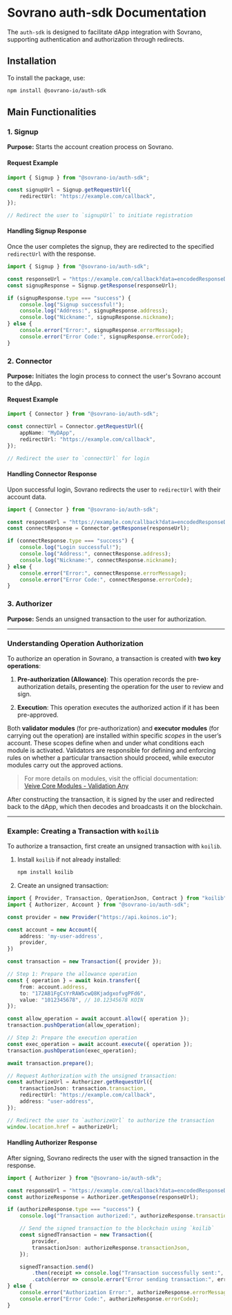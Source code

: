 # Sovrano auth-sdk Documentation

The `auth-sdk` is designed to facilitate dApp integration with Sovrano, supporting authentication and authorization through redirects.

## Installation

To install the package, use:

```bash
npm install @sovrano-io/auth-sdk
```

## Main Functionalities

### 1. Signup

**Purpose:** Starts the account creation process on Sovrano.

#### Request Example

```typescript
import { Signup } from "@sovrano-io/auth-sdk";

const signupUrl = Signup.getRequestUrl({
    redirectUrl: "https://example.com/callback",
});

// Redirect the user to `signupUrl` to initiate registration
```

#### Handling Signup Response

Once the user completes the signup, they are redirected to the specified `redirectUrl` with the response.

```typescript
import { Signup } from "@sovrano-io/auth-sdk";

const responseUrl = "https://example.com/callback?data=encodedResponseData";
const signupResponse = Signup.getResponse(responseUrl);

if (signupResponse.type === "success") {
    console.log("Signup successful!");
    console.log("Address:", signupResponse.address);
    console.log("Nickname:", signupResponse.nickname);
} else {
    console.error("Error:", signupResponse.errorMessage);
    console.error("Error Code:", signupResponse.errorCode);
}
```

### 2. Connector

**Purpose:** Initiates the login process to connect the user's Sovrano account to the dApp.

#### Request Example

```typescript
import { Connector } from "@sovrano-io/auth-sdk";

const connectUrl = Connector.getRequestUrl({
    appName: "MyDApp",
    redirectUrl: "https://example.com/callback",
});

// Redirect the user to `connectUrl` for login
```

#### Handling Connector Response

Upon successful login, Sovrano redirects the user to `redirectUrl` with their account data.

```typescript
import { Connector } from "@sovrano-io/auth-sdk";

const responseUrl = "https://example.com/callback?data=encodedResponseData";
const connectResponse = Connector.getResponse(responseUrl);

if (connectResponse.type === "success") {
    console.log("Login successful!");
    console.log("Address:", connectResponse.address);
    console.log("Nickname:", connectResponse.nickname);
} else {
    console.error("Error:", connectResponse.errorMessage);
    console.error("Error Code:", connectResponse.errorCode);
}
```

### 3. Authorizer

**Purpose:** Sends an unsigned transaction to the user for authorization.

---

### Understanding Operation Authorization

To authorize an operation in Sovrano, a transaction is created with **two key operations**:

1. **Pre-authorization (Allowance)**: This operation records the pre-authorization details, presenting the operation for the user to review and sign.

2. **Execution**: This operation executes the authorized action if it has been pre-approved.

Both **validator modules** (for pre-authorization) and **executor modules** (for carrying out the operation) are installed within specific *scopes* in the user’s account. These scopes define when and under what conditions each module is activated. Validators are responsible for defining and enforcing rules on whether a particular transaction should proceed, while executor modules carry out the approved actions.

> For more details on modules, visit the official documentation:  
> [Veive Core Modules - Validation Any](https://docs.veive.io/veive-docs/framework/core-modules/mod-validation-any)

After constructing the transaction, it is signed by the user and redirected back to the dApp, which then decodes and broadcasts it on the blockchain.

---

### Example: Creating a Transaction with `koilib`

To authorize a transaction, first create an unsigned transaction with `koilib`.

1. Install `koilib` if not already installed:

   ```bash
   npm install koilib
   ```

2. Create an unsigned transaction:

```typescript
import { Provider, Transaction, OperationJson, Contract } from "koilib";
import { Authorizer, Account } from "@sovrano-io/auth-sdk";

const provider = new Provider("https://api.koinos.io");

const account = new Account({
    address: 'my-user-address',
    provider,
})

const transaction = new Transaction({ provider });

// Step 1: Prepare the allowance operation
const { operation } = await koin.transfer({
    from: account.address,
    to: "172AB1FgCsYrRAW5cwQ8KjadgxofvgPFd6",
    value: "1012345678", // 10.12345678 KOIN
});

const allow_operation = await account.allow({ operation });
transaction.pushOperation(allow_operation);

// Step 2: Prepare the execution operation
const exec_operation = await account.execute({ operation });
transaction.pushOperation(exec_operation);

await transaction.prepare();

// Request Authorization with the unsigned transaction:
const authorizeUrl = Authorizer.getRequestUrl({
    transactionJson: transaction.transaction,
    redirectUrl: "https://example.com/callback",
    address: "user-address",
});

// Redirect the user to `authorizeUrl` to authorize the transaction
window.location.href = authorizeUrl;
```

#### Handling Authorizer Response

After signing, Sovrano redirects the user with the signed transaction in the response.

```typescript
import { Authorizer } from "@sovrano-io/auth-sdk";

const responseUrl = "https://example.com/callback?data=encodedResponseData";
const authorizeResponse = Authorizer.getResponse(responseUrl);

if (authorizeResponse.type === "success") {
    console.log("Transaction authorized:", authorizeResponse.transactionJson);

    // Send the signed transaction to the blockchain using `koilib`
    const signedTransaction = new Transaction({
        provider,
        transactionJson: authorizeResponse.transactionJson,
    });

    signedTransaction.send()
        .then(receipt => console.log("Transaction successfully sent:", receipt))
        .catch(error => console.error("Error sending transaction:", error));
} else {
    console.error("Authorization Error:", authorizeResponse.errorMessage);
    console.error("Error Code:", authorizeResponse.errorCode);
}
```

